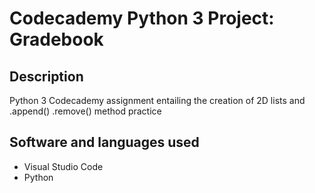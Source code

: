# Codecademy Python 3 Project: Gradebook

## Description
Python 3 Codecademy assignment entailing the creation of 2D lists and .append() .remove() method practice

## Software and languages used
- Visual Studio Code
- Python
